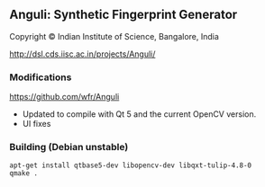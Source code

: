 ## Anguli: Synthetic Fingerprint Generator

Copyright © Indian Institute of Science, Bangalore, India

http://dsl.cds.iisc.ac.in/projects/Anguli/

### Modifications

https://github.com/wfr/Anguli

 * Updated to compile with Qt 5 and the current OpenCV version.
 * UI fixes

### Building (Debian unstable)
```
apt-get install qtbase5-dev libopencv-dev libqxt-tulip-4.8-0
qmake .
```
